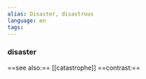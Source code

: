 ```yaml
---
alias: Disaster, disastrous
language: en
tags: 
---
```

### disaster
==see also:== [[catastrophe]]
==contrast:== 
